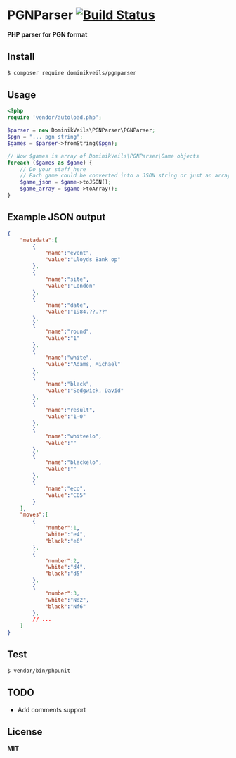 # PGNParser [![Build Status](https://travis-ci.org/dominikveils/PGNParser.svg?branch=master)](https://travis-ci.org/dominikveils/PGNParser)
**PHP parser for PGN format**

## Install
```bash
$ composer require dominikveils/pgnparser
```
## Usage
```php
<?php
require 'vendor/autoload.php';

$parser = new DominikVeils\PGNParser\PGNParser;
$pgn = "... pgn string";
$games = $parser->fromString($pgn);

// Now $games is array of DominikVeils\PGNParser\Game objects
foreach ($games as $game) {
    // Do your staff here
    // Each game could be converted into a JSON string or just an array
    $game_json = $game->toJSON();
    $game_array = $game->toArray();
}
```

## Example JSON output
```json
{  
    "metadata":[  
        {  
            "name":"event",
            "value":"Lloyds Bank op"
        },
        {  
            "name":"site",
            "value":"London"
        },
        {  
            "name":"date",
            "value":"1984.??.??"
        },
        {  
            "name":"round",
            "value":"1"
        },
        {  
            "name":"white",
            "value":"Adams, Michael"
        },
        {  
            "name":"black",
            "value":"Sedgwick, David"
        },
        {  
            "name":"result",
            "value":"1-0"
        },
        {  
            "name":"whiteelo",
            "value":""
        },
        {  
            "name":"blackelo",
            "value":""
        },
        {  
            "name":"eco",
            "value":"C05"
        }
    ],
    "moves":[  
        {  
            "number":1,
            "white":"e4",
            "black":"e6"
        },
        {  
            "number":2,
            "white":"d4",
            "black":"d5"
        },
        {  
            "number":3,
            "white":"Nd2",
            "black":"Nf6"
        },
        // ...
    ]
}
```

## Test
```bash
$ vendor/bin/phpunit
```

## TODO
- Add comments support

## License
**MIT**